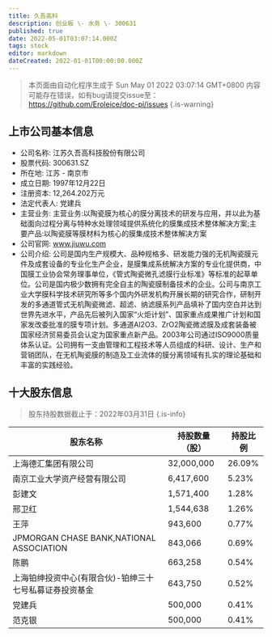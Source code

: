 ```yaml
---
title: 久吾高科
description: 创业板 \- 水务 \- 300631
published: true
date: 2022-05-01T03:07:14.000Z
tags: stock
editor: markdown
dateCreated: 2022-01-01T00:00:00.000Z
---
```


> 本页面由自动化程序生成于 Sun May 01 2022 03:07:14 GMT+0800
> 内容可能存在错误，如有bug请提交issue至：https://github.com/Eroleice/doc-pi/issues
{.is-warning}

## 上市公司基本信息
- 公司名称: 江苏久吾高科技股份有限公司
- 股票代码: 300631.SZ
- 所在地: 江苏 - 南京市
- 成立日期: 1997年12月22日
- 注册资本: 12,264.202万元
- 法定代表人: 党建兵
- 主营业务: 主营业务:以陶瓷膜为核心的膜分离技术的研发与应用，并以此为基础面向过程分离与特种水处理领域提供系统化的膜集成技术整体解决方案;主要产品:以陶瓷膜等膜材料为核心的膜集成技术整体解决方案
- 公司官网: www.jiuwu.com
- 公司介绍: 公司是国内生产规模大、品种规格多、研发能力强的无机陶瓷膜元件及成套设备的专业化生产企业，是膜集成系统解决方案的专业化提供商，中国膜工业协会常务理事单位，《管式陶瓷微孔滤膜行业标准》等标准的起草单位。公司是国内极少数拥有完全自主的陶瓷膜制备技术的企业。公司与南京工业大学膜科学技术研究所等多个国内外研发机构开展长期的研究合作，研制开发的多通道管式无机陶瓷微滤、超滤、纳滤膜系列产品填补了国内空白并达到世界先进水平，产品先后被列入国家“火炬计划”、国家重点成果推广计划和国家发改委批准的膜专项计划。多通道Al2O3、ZrO2陶瓷微滤膜及成套装备被国家经济贸易委员会认定为国家重点新产品。2003年公司通过ISO9000质量体系认证。公司拥有一支由管理和工程技术等人员组成的科研、设计、生产和营销团队，在无机陶瓷膜的制造及工业流体的膜分离领域有扎实的理论基础和丰富的实践经验。


## 十大股东信息
> 股东持股数据截止于：2022年03月31日
{.is-info}

| 股东名称 | 持股数量（股） | 持股比例 |
| --- | --- | --- |
| 上海德汇集团有限公司 | 32,000,000 | 26.09% |
| 南京工业大学资产经营有限公司 | 6,417,600 | 5.23% |
| 彭建文 | 1,571,400 | 1.28% |
| 邢卫红 | 1,544,638 | 1.26% |
| 王萍 | 943,600 | 0.77% |
| JPMORGAN CHASE BANK,NATIONAL ASSOCIATION | 843,066 | 0.69% |
| 陈鹏 | 663,258 | 0.54% |
| 上海铂绅投资中心(有限合伙)-铂绅三十七号私募证券投资基金 | 643,750 | 0.52% |
| 党建兵 | 500,000 | 0.41% |
| 范克银 | 500,000 | 0.41% |




